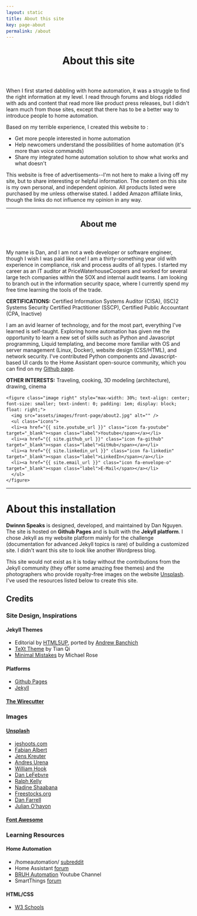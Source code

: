 ```yaml
---
layout: static
title: About this site
key: page-about
permalink: /about
---
```

<!--more-->
<header>
        <h1>About this site</h1>
</header>

When I first started dabbling with home automation, it was a struggle to find the right information at my level.  I read through forums and blogs riddled with ads and content that read more like product press releases, but I didn't learn much from those sites, except that there has to be a better way to introduce people to home automation.

Based on my terrible experience, I created this website to :

- Get more people interested in home automation 
- Help newcomers understand the possibilities of home automation (it's more than voice commands)
- Share my integrated home automation solution to show what works and what doesn't

This website is free of advertisements--I'm not here to make a living off my site, but to share interesting or helpful information. The content on this site is my own personal, and independent opinion. All products listed were purchased by me unless otherwise stated. I added Amazon affiliate links, though the links do not influence my opinion in any way.

<hr class="minor" />

  <section id="banner">
    <div class="content">
      <header>
        <h1>About me</h1>
      </header>
      <p>My name is Dan, and I am not a web developer or software engineer, though I wish I was paid like one! I am a thirty-something year old with experience in compliance, risk and process audits of all types. I started my career as an IT auditor at PriceWaterhouseCoopers and worked for several large tech companies within the SOX and internal audit teams. I am looking to branch out in the information security space, where I currently spend my free time learning the tools of the trade.</p>
      <p class="box"><b>CERTIFICATIONS:</b> Certified Information Systems Auditor (CISA), (ISC)2 Systems Security Certified Practitioner (SSCP), Certified Public Accountant (CPA, Inactive)</p>
      <p>I am an avid learner of technology, and for the most part, everything I've learned is self-taught. Exploring home automation has given me the opportunity to learn a new set of skills such as Python and Javascript programming, Liquid templating, and become more familiar with OS and server management (Linux, Docker), website design (CSS/HTML), and network security.  I've contributed Python components and Javascript-based UI cards to the Home Assistant open-source community, which you can find on my <a href="{{ site.github_url }}">Github page</a>.</p>
      <p class="box"><b>OTHER INTERESTS:</b> Traveling, cooking, 3D modeling (architecture), drawing, cinema</p>      
    </div>

    <figure class="image right" style="max-width: 30%; text-align: center; font-size: smaller; text-indent: 0; padding: 1em; display: block; float: right;">
      <img src="assets/images/front-page/about2.jpg" alt="" />
      <ul class="icons">
      <li><a href="{{ site.youtube_url }}" class="icon fa-youtube" target="_blank"><span class="label">Youtube</span></a></li>	
      <li><a href="{{ site.github_url }}" class="icon fa-github" target="_blank"><span class="label">GitHub</span></a></li>
      <li><a href="{{ site.linkedin_url }}" class="icon fa-linkedin" target="_blank"><span class="label">LinkedIn</span></a></li>
      <li><a href="{{ site.email_url }}" class="icon fa-envelope-o" target="_blank"><span class="label">E-Mail</span></a></li>      
      </ul>
    </figure>

  </section>

<hr class="minor" />

# About this installation

**Dwinnn Speaks** is designed, developed, and maintained by Dan Nguyen. The site is hosted on **Github Pages** and is built with the **Jekyll platform**. I chose Jekyll as my website platform mainly for the challenge (documentation for advanced Jekyll topics is rare) of building a customized site. I didn't want this site to look like another Wordpress blog.

This site would not exist as it is today without the contributions from the Jekyll community (they offer some amazing free themes) and the photographers who provide royalty-free images on the website [Unsplash](https://unsplash.com/). I've used the resources listed below to create this site.

## Credits

<div class="row">
	<!-- Break -->
	<div class="4u 12u$(medium)">
		<h3>Site Design, Inspirations</h3>
        <h4>Jekyll Themes</h4>
        <ul>
          <li>Editorial by <a href="https://html5up.net/">HTML5UP</a>, ported by <a href="https://github.com/andrewbanchich/editorial-jekyll-theme">Andrew Banchich</a></li>
          <li><a href="https://tianqi.name/jekyll-TeXt-theme/">TeXt Theme</a> by Tian Qi</li>
          <li><a href="https://mmistakes.github.io/minimal-mistakes/#">Minimal Mistakes</a> by Michael Rose</li>
        </ul>
        <h4>Platforms</h4>
        <ul>
          <li><a href="https://pages.github.com/">Github Pages</a></li>
          <li><a href="https://jekyllrb.com/">Jekyll</a></li>
        </ul>
        <h4><a href="https://thewirecutter.com/">The Wirecutter</a></h4>
	</div>
	<div class="4u 12u$(medium)">
		<h3>Images</h3>
		<h4><a href="https://unsplash.com/">Unsplash</a></h4>
        <ul>
          <li><a href="https://unsplash.com/@jeshoots">jeshoots.com</a></li>
          <li><a href="https://unsplash.com/@serumfabian">Fabian Albert</a></li>
          <li><a href="https://unsplash.com/@jenskreuter">Jens Kreuter</a></li>
          <li><a href="https://unsplash.com/@andresurena">Andres Urena</a></li>
          <li><a href="https://unsplash.com/@williamtm">William Hook</a></li>
          <li><a href="https://unsplash.com/@danlefeb">Dan LeFebvre</a></li>
          <li><a href="https://unsplash.com/@ralphkelly">Ralph Kelly</a></li>
          <li><a href="https://unsplash.com/@nadineshaabana">Nadine Shaabana</a></li>
          <li><a href="https://unsplash.com/@freestocks">Freestocks.org</a></li>
          <li><a href="https://unsplash.com/@farreal">Dan Farrell</a></li>
          <li><a href="https://unsplash.com/@anckor">Julian O'hayon</a></li>
        </ul>
        <h4><a href="http://fontawesome.com/">Font Awesome</a></h4>
	</div>
	<div class="4u$ 12u$(medium)">
		<h3>Learning Resources</h3>
		<h4>Home Automation</h4>
      <ul>
        <li>/homeautomation/ <a href="https://www.reddit.com/r/homeautomation/">subreddit</a> </li>
        <li>Home Assistant <a href="https://community.home-assistant.io/">forum</a></li>
        <li><a href="https://www.youtube.com/channel/UCLecVrux63S6aYiErxdiy4w">BRUH Automation</a> Youtube Channel</li>
        <li>SmartThings <a href="https://community.smartthings.com/">forum</a></li>
      </ul>
       <h4>HTML/CSS</h4>
       <ul>
          <li><a href="https://www.w3schools.com">W3 Schools</a></li>
       </ul>
	</div>
</div>
